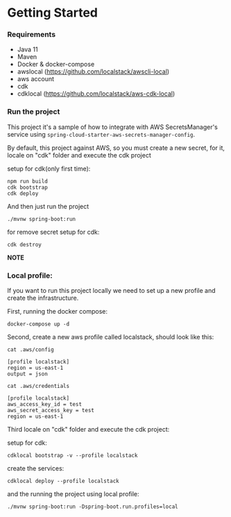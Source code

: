 # Getting Started

### Requirements
* Java 11
* Maven
* Docker & docker-compose
* awslocal (https://github.com/localstack/awscli-local)
* aws account
* cdk
* cdklocal (https://github.com/localstack/aws-cdk-local)

### Run the project
This project it's a sample of how to integrate with AWS SecretsManager's service using `spring-cloud-starter-aws-secrets-manager-config`.

By default, this project against AWS, so you must create a new secret, for it, locale on "cdk" folder and execute the cdk project

setup for cdk(only first time):
```shell
npm run build
cdk bootstrap
cdk deploy
```

And then just run the project

```shell
./mvnw spring-boot:run
```

for remove secret
setup for cdk:
```shell
cdk destroy
```


**NOTE**
### Local profile:
If you want to run this project locally we need to set up a new profile and create the infrastructure.

First, running the docker compose:

```shell
docker-compose up -d
```

Second, create a new aws profile called localstack, should look like this:

```shell
cat .aws/config

[profile localstack]
region = us-east-1
output = json
```

```shell
cat .aws/credentials

[profile localstack]
aws_access_key_id = test
aws_secret_access_key = test
region = us-east-1
```

Third locale on "cdk" folder and execute the cdk project:

setup for cdk:
```shell
cdklocal bootstrap -v --profile localstack
```

create the services:
```shell
cdklocal deploy --profile localstack
```

and the running the project using local profile:

```shell
./mvnw spring-boot:run -Dspring-boot.run.profiles=local
```

